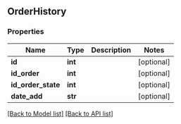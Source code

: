 ## OrderHistory

### Properties
Name | Type | Description | Notes
------------ | ------------- | ------------- | -------------
**id** | **int** |  | [optional] 
**id_order** | **int** |  | [optional] 
**id_order_state** | **int** |  | [optional] 
**date_add** | **str** |  | [optional] 

[[Back to Model list]](#documentation-for-models) [[Back to API list]](#documentation-for-api-endpoints)


